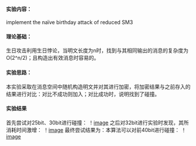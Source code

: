 #### 实验内容：
implement the naïve birthday attack of reduced SM3
#### 理论基础：
生日攻击利用生日悖论，当明文长度为n时，找到与其相同输出的消息的复杂度为O(2^n/2)；且构造出有效消息时容易的。
#### 实验思路：
本实验采取在消息空间中随机构造明文并对其进行加密，将加密结果与之前存入的结果进行对比：对比不成功则加入；对比成功时，说明找到了碰撞。
#### 实验结果
首先尝试对25bit、30bit进行碰撞：
！[image](https://github.com/Azzzting/homework-group-48/blob/main/Project1/img/1.png)
之后对32bit进行实验时发现，其所消耗时间激增：
！[image](https://github.com/Azzzting/homework-group-48/blob/main/Project1/img/2.png)
最终尝试结果为：本算法可以对前40bit进行碰撞：
！[image](https://github.com/Azzzting/homework-group-48/blob/main/Project1/img/3.png)
